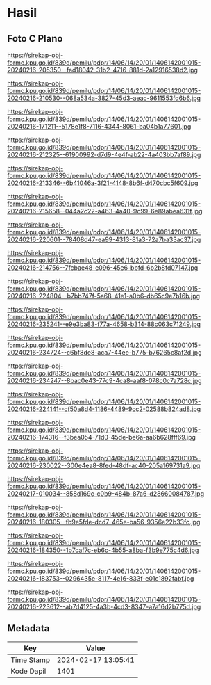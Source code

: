 # Hasil

## Foto C Plano

https://sirekap-obj-formc.kpu.go.id/839d/pemilu/pdpr/14/06/14/20/01/1406142001015-20240216-205350--fad18042-31b2-4716-881d-2a12916538d2.jpg

https://sirekap-obj-formc.kpu.go.id/839d/pemilu/pdpr/14/06/14/20/01/1406142001015-20240216-210530--068a534a-3827-45d3-aeac-9611553fd6b6.jpg

https://sirekap-obj-formc.kpu.go.id/839d/pemilu/pdpr/14/06/14/20/01/1406142001015-20240216-171211--5178e1f8-7116-4344-8061-ba04b1a77601.jpg

https://sirekap-obj-formc.kpu.go.id/839d/pemilu/pdpr/14/06/14/20/01/1406142001015-20240216-212325--61900992-d7d9-4e4f-ab22-4a403bb7af89.jpg

https://sirekap-obj-formc.kpu.go.id/839d/pemilu/pdpr/14/06/14/20/01/1406142001015-20240216-213346--6b41046a-3f21-4148-8b6f-d470cbc5f609.jpg

https://sirekap-obj-formc.kpu.go.id/839d/pemilu/pdpr/14/06/14/20/01/1406142001015-20240216-215658--044a2c22-a463-4a40-9c99-6e89abea631f.jpg

https://sirekap-obj-formc.kpu.go.id/839d/pemilu/pdpr/14/06/14/20/01/1406142001015-20240216-220601--78408d47-ea99-4313-81a3-72a7ba33ac37.jpg

https://sirekap-obj-formc.kpu.go.id/839d/pemilu/pdpr/14/06/14/20/01/1406142001015-20240216-214756--7fcbae48-e096-45e6-bbfd-6b2b8fd07147.jpg

https://sirekap-obj-formc.kpu.go.id/839d/pemilu/pdpr/14/06/14/20/01/1406142001015-20240216-224804--b7bb747f-5a68-41e1-a0b6-db65c9e7b16b.jpg

https://sirekap-obj-formc.kpu.go.id/839d/pemilu/pdpr/14/06/14/20/01/1406142001015-20240216-235241--e9e3ba83-f77a-4658-b314-88c063c71249.jpg

https://sirekap-obj-formc.kpu.go.id/839d/pemilu/pdpr/14/06/14/20/01/1406142001015-20240216-234724--c6bf8de8-aca7-44ee-b775-b76265c8af2d.jpg

https://sirekap-obj-formc.kpu.go.id/839d/pemilu/pdpr/14/06/14/20/01/1406142001015-20240216-234247--8bac0e43-77c9-4ca8-aaf8-078c0c7a728c.jpg

https://sirekap-obj-formc.kpu.go.id/839d/pemilu/pdpr/14/06/14/20/01/1406142001015-20240216-224141--cf50a8d4-1186-4489-9cc2-02588b824ad8.jpg

https://sirekap-obj-formc.kpu.go.id/839d/pemilu/pdpr/14/06/14/20/01/1406142001015-20240216-174316--f3bea054-71d0-45de-be6a-aa6b628fff69.jpg

https://sirekap-obj-formc.kpu.go.id/839d/pemilu/pdpr/14/06/14/20/01/1406142001015-20240216-230022--300e4ea8-8fed-48df-ac40-205a169731a9.jpg

https://sirekap-obj-formc.kpu.go.id/839d/pemilu/pdpr/14/06/14/20/01/1406142001015-20240217-010034--858d169c-c0b9-484b-87a6-d28660084787.jpg

https://sirekap-obj-formc.kpu.go.id/839d/pemilu/pdpr/14/06/14/20/01/1406142001015-20240216-180305--fb9e5fde-dcd7-465e-ba56-9356e22b33fc.jpg

https://sirekap-obj-formc.kpu.go.id/839d/pemilu/pdpr/14/06/14/20/01/1406142001015-20240216-184350--1b7caf7c-eb6c-4b55-a8ba-f3b9e775c4d6.jpg

https://sirekap-obj-formc.kpu.go.id/839d/pemilu/pdpr/14/06/14/20/01/1406142001015-20240216-183753--0296435e-8117-4e16-833f-e01c1892fabf.jpg

https://sirekap-obj-formc.kpu.go.id/839d/pemilu/pdpr/14/06/14/20/01/1406142001015-20240216-223612--ab7d4125-4a3b-4cd3-8347-a7a16d2b775d.jpg


## Metadata

| Key        | Value               |
| ---------- | ------------------- |
| Time Stamp | 2024-02-17 13:05:41 |
| Kode Dapil | 1401                |



